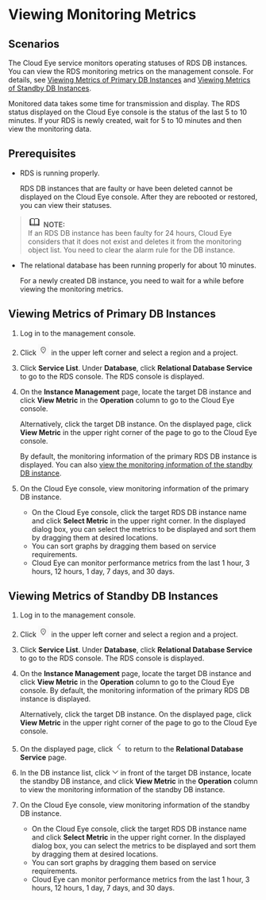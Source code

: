# Viewing Monitoring Metrics<a name="rds_06_0003"></a>

## Scenarios<a name="section6512256311344"></a>

The Cloud Eye service monitors operating statuses of RDS DB instances. You can view the RDS monitoring metrics on the management console. For details, see  [Viewing Metrics of Primary DB Instances](#section3645894911344)  and  [Viewing Metrics of Standby DB Instances](#section1479519207209).

Monitored data takes some time for transmission and display. The RDS status displayed on the Cloud Eye console is the status of the last 5 to 10 minutes. If your RDS is newly created, wait for 5 to 10 minutes and then view the monitoring data.

## **Prerequisites**<a name="section5410804111344"></a>

-   RDS is running properly.

    RDS DB instances that are faulty or have been deleted cannot be displayed on the Cloud Eye console. After they are rebooted or restored, you can view their statuses.


>![](public_sys-resources/icon-note.gif) **NOTE:**   
>If an RDS DB instance has been faulty for 24 hours, Cloud Eye considers that it does not exist and deletes it from the monitoring object list. You need to clear the alarm rule for the DB instance.  

-   The relational database has been running properly for about 10 minutes.

    For a newly created DB instance, you need to wait for a while before viewing the monitoring metrics.


## Viewing Metrics of Primary DB Instances<a name="section3645894911344"></a>

1.  Log in to the management console.
2.  Click  ![](figures/region.png)  in the upper left corner and select a region and a project.
3.  Click  **Service List**. Under  **Database**, click  **Relational Database Service**  to go to the RDS console. The RDS console is displayed.
4.  On the  **Instance Management**  page, locate the target DB instance and click  **View Metric**  in the  **Operation**  column to go to the Cloud Eye console.

    Alternatively, click the target DB instance. On the displayed page, click  **View Metric**  in the upper right corner of the page to go to the Cloud Eye console.

    By default, the monitoring information of the primary RDS DB instance is displayed. You can also  [view the monitoring information of the standby DB instance](#section1479519207209).

5.  On the Cloud Eye console, view monitoring information of the primary DB instance.
    -   On the Cloud Eye console, click the target RDS DB instance name and click  **Select Metric**  in the upper right corner. In the displayed dialog box, you can select the metrics to be displayed and sort them by dragging them at desired locations.
    -   You can sort graphs by dragging them based on service requirements.
    -   Cloud Eye can monitor performance metrics from the last 1 hour, 3 hours, 12 hours, 1 day, 7 days, and 30 days.


## Viewing Metrics of Standby DB Instances<a name="section1479519207209"></a>

1.  Log in to the management console.
2.  Click  ![](figures/region.png)  in the upper left corner and select a region and a project.
3.  Click  **Service List**. Under  **Database**, click  **Relational Database Service**  to go to the RDS console. The RDS console is displayed.
4.  On the  **Instance Management**  page, locate the target DB instance and click  **View Metric**  in the  **Operation**  column to go to the Cloud Eye console. By default, the monitoring information of the primary RDS DB instance is displayed.

    Alternatively, click the target DB instance. On the displayed page, click  **View Metric**  in the upper right corner of the page to go to the Cloud Eye console.

5.  On the displayed page, click  ![](figures/ces.png)  to return to the  **Relational Database Service**  page.
6.  In the DB instance list, click  ![](figures/xiala.png)  in front of the target DB instance, locate the standby DB instance, and click  **View Metric**  in the  **Operation**  column to view the monitoring information of the standby DB instance.
7.  On the Cloud Eye console, view monitoring information of the standby DB instance.
    -   On the Cloud Eye console, click the target RDS DB instance name and click  **Select Metric**  in the upper right corner. In the displayed dialog box, you can select the metrics to be displayed and sort them by dragging them at desired locations.
    -   You can sort graphs by dragging them based on service requirements.
    -   Cloud Eye can monitor performance metrics from the last 1 hour, 3 hours, 12 hours, 1 day, 7 days, and 30 days.


